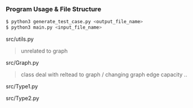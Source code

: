 ### Program Usage & File Structure

```bash
$ python3 generate_test_case.py <output_file_name>
$ python3 main.py <input_file_name>
```

src/utils.py

> unrelated to graph

src/Graph.py

> class deal with reltead to graph / changing graph edge capacity ..

src/Type1.py

src/Type2.py
